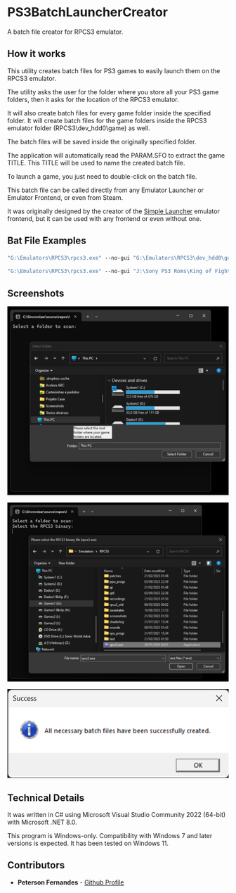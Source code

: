 # PS3BatchLauncherCreator

A batch file creator for RPCS3 emulator.

## How it works

This utility creates batch files for PS3 games to easily launch them on the RPCS3 emulator.

The utility asks the user for the folder where you store all your PS3 game folders, then it asks for the location of the RPCS3 emulator.

It will also create batch files for every game folder inside the specified folder. It will create batch files for the game folders inside the RPCS3 emulator folder (RPCS3\dev_hdd0\game) as well.

The batch files will be saved inside the originally specified folder.

The application will automatically read the PARAM.SFO to extract the game TITLE. This TITLE will be used to name the created batch file.

To launch a game, you just need to double-click on the batch file.

This batch file can be called directly from any Emulator Launcher or Emulator Frontend, or even from Steam.

It was originally designed by the creator of the [Simple Launcher](https://github.com/drpetersonfernandes/SimpleLauncher) emulator frontend, but it can be used with any frontend or even without one.

## Bat File Examples

```bat
"G:\Emulators\RPCS3\rpcs3.exe" --no-gui "G:\Emulators\RPCS3\dev_hdd0\game\NPUB30024\USRDIR\EBOOT.BIN"
```

```bat
"G:\Emulators\RPCS3\rpcs3.exe" --no-gui "J:\Sony PS3 Roms\King of Fighters XIII, The (USA) (En,Ja,Fr,De,Es,It,Zh,Ko)\PS3_GAME\USRDIR\EBOOT.BIN"
```

## Screenshots

![Screenshot](screenshot1.png)

![Screenshot](screenshot2.png)

![Screenshot](screenshot3.png)

## Technical Details

It was written in C# using Microsoft Visual Studio Community 2022 (64-bit) with Microsoft .NET 8.0.

This program is Windows-only. Compatibility with Windows 7 and later versions is expected. It has been tested on Windows 11.

## Contributors

- **Peterson Fernandes** - [Github Profile](https://github.com/drpetersonfernandes)